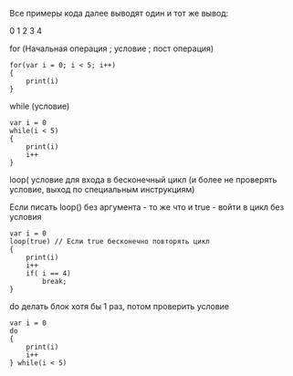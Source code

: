Все примеры кода далее выводят один и тот же вывод:

0 1 2 3 4

for (Начальная операция ; условие ; пост операция)

```
for(var i = 0; i < 5; i++)
{
    print(i)
}
```

while (условие)

```
var i = 0
while(i < 5)
{
    print(i)
    i++
}
```

loop( условие для входа в бесконечный цикл (и более не проверять условие, выход по специальным инструкциям)

Если писать loop() без аргумента - то же что и true - войти в цикл без условия

```
var i = 0
loop(true) // Если true бесконечно повторять цикл
{
    print(i)
    i++
    if( i == 4)
        break;
}
```

do делать блок хотя бы 1 раз, потом проверить условие

```
var i = 0
do
{
    print(i)
    i++
} while(i < 5)
```